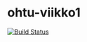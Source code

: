 # ohtu-viikko1
[![Build Status](https://travis-ci.org/kotommi/ohtu-viikko1.svg?branch=master)](https://travis-ci.org/kotommi/ohtu-viikko1)

